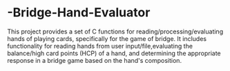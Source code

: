 # -Bridge-Hand-Evaluator
This project provides a set of C functions for reading/processing/evaluating hands of playing cards, specifically for the game of bridge. It includes functionality for reading hands from user input/file,evaluating the balance/high card points (HCP) of a hand, and determining the appropriate response in a bridge game based on the hand's composition.
